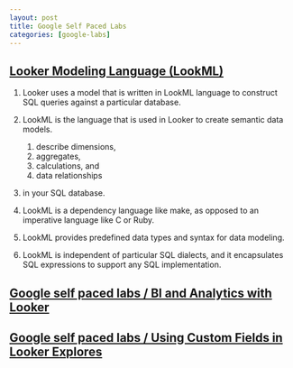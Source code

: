 ```yaml
---
layout: post
title: Google Self Paced Labs 
categories: [google-labs]
---
```


## [Looker Modeling Language (LookML)](https://cloud.google.com/looker/docs/what-is-lookml)

1. Looker uses a model that is written in LookML language to construct SQL queries against a particular database.
1. LookML is the language that is used in Looker to create semantic data models. 
    1. describe dimensions, 
    1. aggregates, 
    1. calculations, and 
    1. data relationships 
1. in your SQL database. 

1. LookML is a dependency language like make, as opposed to an imperative language like C or Ruby. 
1. LookML provides predefined data types and syntax for data modeling. 
1. LookML is independent of particular SQL dialects, and it encapsulates SQL expressions to support any SQL implementation.

## [Google self paced labs / BI and Analytics with Looker](https://www.cloudskillsboost.google/paths/28)

## [Google self paced labs / Using Custom Fields in Looker Explores](https://www.cloudskillsboost.google/focuses/22212?parent=catalog&path=28)

